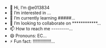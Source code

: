 - 👋 Hi, I’m @e013834
- 👀 I’m interested in ...
- 🌱 I’m currently learning #####...
- 💞️ I’m looking to collaborate on ************...
- 📫 How to reach me ---------...
- 😄 Pronouns: EC...
- ⚡ Fun fact: !!!!!!!!!!!!!!!...

<!---
e013834/e013834 is a ✨ special ✨ repository because its `README.md` (this file) appears on your GitHub profile.
You can click the Preview link to take a look at your changes.
--->
